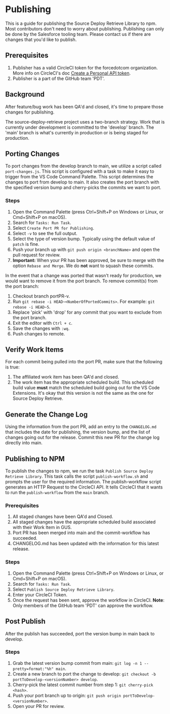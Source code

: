 # Publishing

This is a guide for publishing the Source Deploy Retrieve Library to npm. Most contributors don't need to worry about publishing. Publishing can only be done by the Salesforce tooling team. Please contact us if there are changes that you'd like to publish.

## Prerequisites

1. Publisher has a valid CircleCI token for the forcedotcom organization. More info on CircleCI's doc [Create a Personal API token](https://circleci.com/docs/2.0/managing-api-tokens/#creating-a-personal-api-token).
1. Publisher is a part of the GitHub team 'PDT'.

## Background

After feature/bug work has been QA'd and closed, it's time to prepare those changes for publishing.

The source-deploy-retrieve project uses a two-branch strategy. Work that is currently under development is committed to the 'develop' branch. The 'main' branch is what's currently in production or is being staged for production.

## Porting Changes

To port changes from the develop branch to main, we utilize a script called `port-changes.js`. This script is configured with a task to make it easy to trigger from the VS Code Command Palette. This script determines the changes to port from develop to main. It also creates the port branch with the specified version bump and cherry-picks the commits we want to port.

### Steps

1. Open the Command Palette (press Ctrl+Shift+P on Windows or Linux, or Cmd+Shift+P on macOS).
1. Search for `Tasks: Run Task`.
1. Select `Create Port PR for Publishing`.
1. Select `-v` to see the full output.
1. Select the type of version bump. Typically using the default value of `patch` is fine.
1. Push your branch up with `git push origin <branchName>` and open the pull request for review.
1. <b>Important:</b> When your PR has been approved, be sure to merge with the option `Rebase and Merge`. We do <b>not</b> want to squash these commits.

In the event that a change was ported that wasn't ready for production, we would want to remove it from the port branch. To remove commit(s) from the port branch:

1. Checkout branch portPR-v<version>.
1. Run `git rebase -i HEAD~<NumberOfPortedCommits>`. For example: `git rebase -i HEAD~5`.
1. Replace 'pick' with 'drop' for any commit that you want to exclude from the port branch.
1. Exit the editor with `Ctrl + c`.
1. Save the changes with `:wq`.
1. Push changes to remote.

## Verify Work Items

For each commit being pulled into the port PR, make sure that the following is true:

1. The affiliated work item has been QA'd and closed.
2. The work item has the appropriate scheduled build. This scheduled build value <b>must</b> match the scheduled build going out for the VS Code Extensions. It's okay that this version is not the same as the one for Source Deploy Retrieve.

## Generate the Change Log

Using the information from the port PR, add an entry to the `CHANGELOG.md` that includes the date for publishing, the version bump, and the list of changes going out for the release. Commit this new PR for the change log directly into main.

## Publishing to NPM

To publish the changes to npm, we run the task `Publish Source Deploy Retrieve Library`. This task calls the script `publish-workflow.sh` and prompts the user for the required information. The publish-workflow script generates an HTTP Request to the CircleCI API. It tells CircleCI that it wants to run the `publish-workflow` from the `main` branch.

### Prerequisites

1. All staged changes have been QA'd and Closed.
1. All staged changes have the appropriate scheduled build associated with their Work Item in GUS.
1. Port PR has been merged into main and the commit-workflow has succeeded.
1. CHANGELOG.md has been updated with the information for this latest release.

### Steps

1. Open the Command Palette (press Ctrl+Shift+P on Windows or Linux, or Cmd+Shift+P on macOS).
1. Search for `Tasks: Run Task`.
1. Select `Publish Source Deploy Retrieve Library`.
1. Enter your CircleCI Token.
1. Once the request has been sent, approve the workflow in CircleCI. <b>Note</b>: Only members of the GitHub team 'PDT' can approve the workflow.

## Post Publish

After the publish has succeeded, port the version bump in main back to develop.

### Steps

1. Grab the latest version bump commit from main: `git log -n 1 --pretty=format:"%h" main`.
1. Create a new branch to port the change to develop: `git checkout -b portToDevelop-<versionNumber> develop`.
1. Cherry-pick the latest commit number from step 1: `git cherry-pick <hash>`.
1. Push your port branch up to origin: `git push origin portToDevelop-<versionNumber>`.
1. Open your PR for review.
